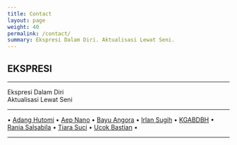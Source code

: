 ```yaml
---
title: Contact
layout: page
weight: 40
permalink: /contact/
summary: Ekspresi Dalam Diri. Aktualisasi Lewat Seni.
---
```


## EKSPRESI

***

Ekspresi Dalam Diri  
Aktualisasi Lewat Seni  

***

• [Adang Hutomi](/artist/adang-hutomi) • [Aep Nano](/artist/aep-nano) • [Bayu Angora](/artist/bayu-angora) • [Irlan Sugih](/artist/irlan-sugih) • [KGABDBH](/artist/kgabdbh) • [Rania Salsabila](/artist/rania-salsabila) • [Tiara Suci](/artist/tiara-suci) • [Ucok Bastian](/artist/ucok-bastian) •

***
